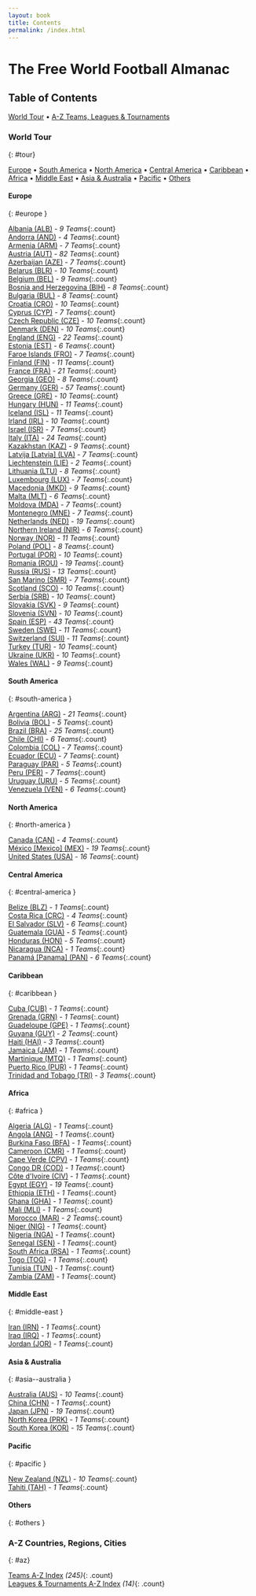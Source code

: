 ```yaml
---
layout: book
title: Contents
permalink: /index.html
---
```


# The Free World Football Almanac


## Table of Contents

[World Tour](#tour) • [A-Z Teams, Leagues & Tournaments](#az)



### World Tour
{: #tour}

[Europe](#europe) • [South America](#south-america) • [North America](#north-america) • [Central America](#central-america) • [Caribbean](#caribbean) • [Africa](#africa) • [Middle East](#middle-east) • [Asia & Australia](#asia--australia) • [Pacific](#pacific) • [Others](#others)



#### Europe
{: #europe }


<div class='columns3' markdown='1'>

[Albania (ALB)](al.html) - _9 Teams_{:.count}  <br>
[Andorra (AND)](ad.html) - _4 Teams_{:.count}  <br>
[Armenia (ARM)](am.html) - _7 Teams_{:.count}  <br>
[Austria (AUT)](at.html) - _82 Teams_{:.count}  <br>
[Azerbaijan (AZE)](az.html) - _7 Teams_{:.count}  <br>
[Belarus (BLR)](by.html) - _10 Teams_{:.count}  <br>
[Belgium (BEL)](be.html) - _9 Teams_{:.count}  <br>
[Bosnia and Herzegovina (BIH)](ba.html) - _8 Teams_{:.count}  <br>
[Bulgaria (BUL)](bg.html) - _8 Teams_{:.count}  <br>
[Croatia (CRO)](hr.html) - _10 Teams_{:.count}  <br>
[Cyprus (CYP)](cy.html) - _7 Teams_{:.count}  <br>
[Czech Republic (CZE)](cz.html) - _10 Teams_{:.count}  <br>
[Denmark (DEN)](dk.html) - _10 Teams_{:.count}  <br>
[England (ENG)](en.html) - _22 Teams_{:.count}  <br>
[Estonia (EST)](ee.html) - _6 Teams_{:.count}  <br>
[Faroe Islands (FRO)](fo.html) - _7 Teams_{:.count}  <br>
[Finland (FIN)](fi.html) - _11 Teams_{:.count}  <br>
[France (FRA)](fr.html) - _21 Teams_{:.count}  <br>
[Georgia (GEO)](ge.html) - _8 Teams_{:.count}  <br>
[Germany (GER)](de.html) - _57 Teams_{:.count}  <br>
[Greece (GRE)](gr.html) - _10 Teams_{:.count}  <br>
[Hungary (HUN)](hu.html) - _11 Teams_{:.count}  <br>
[Iceland (ISL)](is.html) - _11 Teams_{:.count}  <br>
[Irland (IRL)](ie.html) - _10 Teams_{:.count}  <br>
[Israel (ISR)](il.html) - _7 Teams_{:.count}  <br>
[Italy (ITA)](it.html) - _24 Teams_{:.count}  <br>
[Kazakhstan (KAZ)](kz.html) - _9 Teams_{:.count}  <br>
[Latvija [Latvia] (LVA)](lv.html) - _7 Teams_{:.count}  <br>
[Liechtenstein (LIE)](li.html) - _2 Teams_{:.count}  <br>
[Lithuania (LTU)](lt.html) - _8 Teams_{:.count}  <br>
[Luxembourg (LUX)](lu.html) - _7 Teams_{:.count}  <br>
[Macedonia (MKD)](mk.html) - _9 Teams_{:.count}  <br>
[Malta (MLT)](mt.html) - _6 Teams_{:.count}  <br>
[Moldova (MDA)](md.html) - _7 Teams_{:.count}  <br>
[Montenegro (MNE)](me.html) - _7 Teams_{:.count}  <br>
[Netherlands (NED)](nl.html) - _19 Teams_{:.count}  <br>
[Northern Ireland (NIR)](nd.html) - _6 Teams_{:.count}  <br>
[Norway (NOR)](no.html) - _11 Teams_{:.count}  <br>
[Poland (POL)](pl.html) - _8 Teams_{:.count}  <br>
[Portugal (POR)](pt.html) - _10 Teams_{:.count}  <br>
[Romania (ROU)](ro.html) - _19 Teams_{:.count}  <br>
[Russia (RUS)](ru.html) - _13 Teams_{:.count}  <br>
[San Marino (SMR)](sm.html) - _7 Teams_{:.count}  <br>
[Scotland (SCO)](sc.html) - _10 Teams_{:.count}  <br>
[Serbia (SRB)](rs.html) - _10 Teams_{:.count}  <br>
[Slovakia (SVK)](sk.html) - _9 Teams_{:.count}  <br>
[Slovenia (SVN)](si.html) - _10 Teams_{:.count}  <br>
[Spain (ESP)](es.html) - _43 Teams_{:.count}  <br>
[Sweden (SWE)](se.html) - _11 Teams_{:.count}  <br>
[Switzerland (SUI)](ch.html) - _11 Teams_{:.count}  <br>
[Turkey (TUR)](tr.html) - _10 Teams_{:.count}  <br>
[Ukraine (UKR)](ua.html) - _10 Teams_{:.count}  <br>
[Wales (WAL)](wa.html) - _9 Teams_{:.count}  <br>

</div>




#### South America
{: #south-america }


<div class='columns3' markdown='1'>

[Argentina (ARG)](ar.html) - _21 Teams_{:.count}  <br>
[Bolivia (BOL)](bo.html) - _5 Teams_{:.count}  <br>
[Brazil (BRA)](br.html) - _25 Teams_{:.count}  <br>
[Chile (CHI)](cl.html) - _6 Teams_{:.count}  <br>
[Colombia (COL)](co.html) - _7 Teams_{:.count}  <br>
[Ecuador (ECU)](ec.html) - _7 Teams_{:.count}  <br>
[Paraguay (PAR)](py.html) - _5 Teams_{:.count}  <br>
[Peru (PER)](pe.html) - _7 Teams_{:.count}  <br>
[Uruguay (URU)](uy.html) - _5 Teams_{:.count}  <br>
[Venezuela (VEN)](ve.html) - _6 Teams_{:.count}  <br>

</div>




#### North America
{: #north-america }


<div class='columns3' markdown='1'>

[Canada (CAN)](ca.html) - _4 Teams_{:.count}  <br>
[México [Mexico] (MEX)](mx.html) - _19 Teams_{:.count}  <br>
[United States (USA)](us.html) - _16 Teams_{:.count}  <br>

</div>




#### Central America
{: #central-america }


<div class='columns3' markdown='1'>

[Belize (BLZ)](bz.html) - _1 Teams_{:.count}  <br>
[Costa Rica (CRC)](cr.html) - _4 Teams_{:.count}  <br>
[El Salvador (SLV)](sv.html) - _6 Teams_{:.count}  <br>
[Guatemala (GUA)](gt.html) - _5 Teams_{:.count}  <br>
[Honduras (HON)](hn.html) - _5 Teams_{:.count}  <br>
[Nicaragua (NCA)](ni.html) - _1 Teams_{:.count}  <br>
[Panamá [Panama] (PAN)](pa.html) - _6 Teams_{:.count}  <br>

</div>




#### Caribbean
{: #caribbean }


<div class='columns3' markdown='1'>

[Cuba (CUB)](cu.html) - _1 Teams_{:.count}  <br>
[Grenada (GRN)](gd.html) - _1 Teams_{:.count}  <br>
[Guadeloupe (GPE)](gp.html) - _1 Teams_{:.count}  <br>
[Guyana (GUY)](gy.html) - _2 Teams_{:.count}  <br>
[Haiti (HAI)](ht.html) - _3 Teams_{:.count}  <br>
[Jamaica (JAM)](jm.html) - _1 Teams_{:.count}  <br>
[Martinique (MTQ)](mq.html) - _1 Teams_{:.count}  <br>
[Puerto Rico (PUR)](pr.html) - _1 Teams_{:.count}  <br>
[Trinidad and Tobago (TRI)](tt.html) - _3 Teams_{:.count}  <br>

</div>




#### Africa
{: #africa }


<div class='columns3' markdown='1'>

[Algeria (ALG)](dz.html) - _1 Teams_{:.count}  <br>
[Angola (ANG)](ao.html) - _1 Teams_{:.count}  <br>
[Burkina Faso (BFA)](bf.html) - _1 Teams_{:.count}  <br>
[Cameroon (CMR)](cm.html) - _1 Teams_{:.count}  <br>
[Cape Verde (CPV)](cv.html) - _1 Teams_{:.count}  <br>
[Congo DR (COD)](cd.html) - _1 Teams_{:.count}  <br>
[Côte d'Ivoire (CIV)](ci.html) - _1 Teams_{:.count}  <br>
[Egypt (EGY)](eg.html) - _19 Teams_{:.count}  <br>
[Ethiopia (ETH)](et.html) - _1 Teams_{:.count}  <br>
[Ghana (GHA)](gh.html) - _1 Teams_{:.count}  <br>
[Mali (MLI)](ml.html) - _1 Teams_{:.count}  <br>
[Morocco (MAR)](ma.html) - _2 Teams_{:.count}  <br>
[Niger (NIG)](ne.html) - _1 Teams_{:.count}  <br>
[Nigeria (NGA)](ng.html) - _1 Teams_{:.count}  <br>
[Senegal (SEN)](sn.html) - _1 Teams_{:.count}  <br>
[South Africa (RSA)](za.html) - _1 Teams_{:.count}  <br>
[Togo (TOG)](tg.html) - _1 Teams_{:.count}  <br>
[Tunisia (TUN)](tn.html) - _1 Teams_{:.count}  <br>
[Zambia (ZAM)](zm.html) - _1 Teams_{:.count}  <br>

</div>




#### Middle East
{: #middle-east }


<div class='columns3' markdown='1'>

[Iran (IRN)](ir.html) - _1 Teams_{:.count}  <br>
[Iraq (IRQ)](iq.html) - _1 Teams_{:.count}  <br>
[Jordan (JOR)](jo.html) - _1 Teams_{:.count}  <br>

</div>




#### Asia & Australia
{: #asia--australia }


<div class='columns3' markdown='1'>

[Australia (AUS)](au.html) - _10 Teams_{:.count}  <br>
[China (CHN)](cn.html) - _1 Teams_{:.count}  <br>
[Japan (JPN)](jp.html) - _19 Teams_{:.count}  <br>
[North Korea (PRK)](kp.html) - _1 Teams_{:.count}  <br>
[South Korea (KOR)](kr.html) - _15 Teams_{:.count}  <br>

</div>




#### Pacific
{: #pacific }


<div class='columns3' markdown='1'>

[New Zealand (NZL)](nz.html) - _10 Teams_{:.count}  <br>
[Tahiti (TAH)](pf.html) - _1 Teams_{:.count}  <br>

</div>




#### Others
{: #others }


<div class='columns3' markdown='1'>


</div>




### A-Z Countries, Regions, Cities
{: #az}


[Teams A-Z Index](teams.html) _(245)_{: .count} <br>
[Leagues & Tournaments A-Z Index](events.html) _(14)_{: .count} <br>
